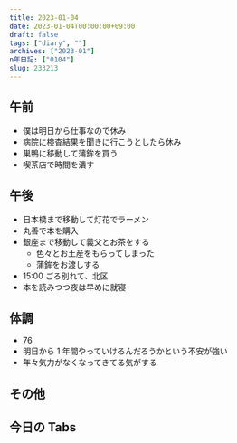 ```yaml
---
title: 2023-01-04
date: 2023-01-04T00:00:00+09:00
draft: false
tags: ["diary", ""]
archives: ["2023-01"]
n年日記: ["0104"]
slug: 233213
---
```


## 午前

- 僕は明日から仕事なので休み
- 病院に検査結果を聞きに行こうとしたら休み
- 巣鴨に移動して蒲鉾を買う
- 喫茶店で時間を潰す

## 午後

- 日本橋まで移動して灯花でラーメン
- 丸善で本を購入
- 銀座まで移動して義父とお茶をする
  - 色々とお土産をもらってしまった
  - 蒲鉾をお渡しする
- 15:00 ごろ別れて、北区
- 本を読みつつ夜は早めに就寝

## 体調

- 76
- 明日から 1 年間やっていけるんだろうかという不安が強い
- 年々気力がなくなってきてる気がする

## その他

## 今日の Tabs
